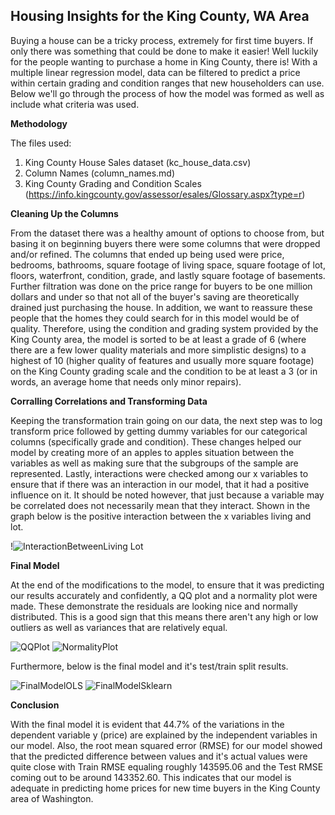 ## Housing Insights for the King County, WA Area

Buying a house can be a tricky process, extremely for first time buyers. If only there was something that could be done to make it easier! Well luckily for the people wanting to purchase a home in King County, there is! With a multiple linear regression model, data can be filtered to predict a price within certain grading and condition ranges that new householders can use. Below we'll go through the process of how the model was formed as well as include what criteria was used.

**Methodology**

The files used:
1. King County House Sales dataset (kc_house_data.csv)
2. Column Names (column_names.md)
3. King County Grading and Condition Scales (https://info.kingcounty.gov/assessor/esales/Glossary.aspx?type=r)

**Cleaning Up the Columns**

From the dataset there was a healthy amount of options to choose from, but basing it on beginning buyers there were some columns that were dropped and/or refined. The columns that ended up being used were price, bedrooms, bathrooms, square footage of living space, square footage of lot, floors, waterfront,	condition, grade, and lastly square footage of basements. Further filtration was done on the price range for buyers to be one million dollars and under so that not all of the buyer's saving are theoretically drained just purchasing the house. In addition, we want to reassure these people that the homes they could search for in this model would be of quality. Therefore, using the condition and grading system provided by the King County area, the model is sorted to be at least a grade of 6 (where there are a few lower quality materials and more simplistic designs) to a highest of 10 (higher quality of features and usually more square footage) on the King County grading scale and the condition to be at least a 3 (or in words, an average home that needs only minor repairs).

**Corralling Correlations and Transforming Data**

Keeping the transformation train going on our data, the next step was to log transform price followed by getting dummy variables for our categorical columns (specifically grade and condition). These changes helped our model by creating more of an apples to apples situation between the variables as well as making sure that the subgroups of the sample are represented. Lastly, interactions were checked among our x variables to ensure that if there was an interaction in our model, that it had a positive influence on it. It should be noted however, that just because a variable may be correlated does not necessarily mean that they interact. Shown in the graph below is the positive interaction between the x variables living and lot.

!![InteractionBetweenLiving Lot](https://user-images.githubusercontent.com/79724188/128173825-bd5d0865-a28a-4063-a0a2-4aa77b764e35.png)

**Final Model**

At the end of the modifications to the model, to ensure that it was predicting our results accurately and confidently, a QQ plot and a normality plot were made. These demonstrate the residuals are looking nice and normally distributed. This is a good sign that this means there aren't any high or low outliers as well as variances that are relatively equal. 

![QQPlot](https://user-images.githubusercontent.com/79724188/128173962-9dbafd2f-a747-4051-b6ad-c92d3ed1fce1.png)
![NormalityPlot](https://user-images.githubusercontent.com/79724188/128173978-53e8f69d-e39a-46b1-bfc5-f39b4dd6a576.png)

Furthermore, below is the final model and it's test/train split results.

![FinalModelOLS](https://user-images.githubusercontent.com/79724188/128440170-af2044ad-81d0-4647-ad16-8388b4747917.png)
![FinalModelSklearn](https://user-images.githubusercontent.com/79724188/128440182-ccd88d3e-ebb8-4694-a2b3-ff328102e3c1.png)

**Conclusion**

With the final model it is evident that 44.7% of the variations in the dependent variable y (price) are explained by the independent variables in our model. Also, the root mean squared error (RMSE) for our model showed that the predicted difference between values and it's actual values were quite close with Train RMSE equaling roughly 143595.06 and the Test RMSE coming out to be around 143352.60. This indicates that our model is adequate in predicting home prices for new time buyers in the King County area of Washington.
